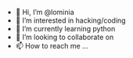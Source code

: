 - 👋 Hi, I’m @lominia
- 👀 I’m interested in hacking/coding
- 🌱 I’m currently learning python
- 💞️ I’m looking to collaborate on 
- 📫 How to reach me ...

<!---
lominia/lominia is a ✨ special ✨ repository because its `README.md` (this file) appears on your GitHub profile.
You can click the Preview link to take a look at your changes.
--->
